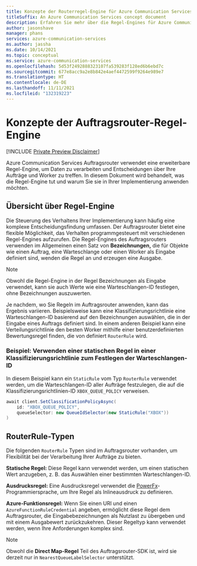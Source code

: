 ```yaml
---
title: Konzepte der Routerregel-Engine für Azure Communication Services
titleSuffix: An Azure Communication Services concept document
description: Erfahren Sie mehr über die Regel-Engines für Azure Communication Services Auftragsrouter.
author: jasonshave
manager: phans
services: azure-communication-services
ms.author: jassha
ms.date: 10/14/2021
ms.topic: conceptual
ms.service: azure-communication-services
ms.openlocfilehash: 5d53f2492888323107fa539283f128ed6b6ebd7c
ms.sourcegitcommit: 677e8acc9a2e8b842e4aef4472599f9264e989e7
ms.translationtype: HT
ms.contentlocale: de-DE
ms.lasthandoff: 11/11/2021
ms.locfileid: "132319223"
---
```

# <a name="job-router-rules-engine-concepts"></a>Konzepte der Auftragsrouter-Regel-Engine

[!INCLUDE [Private Preview Disclaimer](../../includes/private-preview-include-section.md)]

Azure Communication Services Auftragsrouter verwendet eine erweiterbare Regel-Engine, um Daten zu verarbeiten und Entscheidungen über Ihre Aufträge und Worker zu treffen. In diesem Dokument wird behandelt, was die Regel-Engine tut und warum Sie sie in Ihrer Implementierung anwenden möchten.

## <a name="rules-engine-overview"></a>Übersicht über Regel-Engine

Die Steuerung des Verhaltens Ihrer Implementierung kann häufig eine komplexe Entscheidungsfindung umfassen. Der Auftragsrouter bietet eine flexible Möglichkeit, das Verhalten programmgesteuert mit verschiedenen Regel-Engines aufzurufen. Die Regel-Engines des Auftragsrouters verwenden im Allgemeinen einen Satz von **Bezeichnungen,** die für Objekte wie einen Auftrag, eine Warteschlange oder einen Worker als Eingabe definiert sind, wenden die Regel an und erzeugen eine Ausgabe.

> [!NOTE]
> Obwohl die Regel-Engine in der Regel Bezeichnungen als Eingabe verwendet, kann sie auch Werte wie eine Warteschlangen-ID festlegen, ohne Bezeichnungen auszuwerten.

Je nachdem, wo Sie Regeln im Auftragsrouter anwenden, kann das Ergebnis variieren. Beispielsweise kann eine Klassifizierungsrichtlinie eine Warteschlangen-ID basierend auf den Bezeichnungen auswählen, die in der Eingabe eines Auftrags definiert sind. In einem anderen Beispiel kann eine Verteilungsrichtlinie den besten Worker mithilfe einer benutzerdefinierten Bewertungsregel finden, die von definiert `RouterRule` wird.

### <a name="example-use-a-static-rule-in-a-classification-policy-to-set-the-queue-id"></a>Beispiel: Verwenden einer statischen Regel in einer Klassifizierungsrichtlinie zum Festlegen der Warteschlangen-ID

In diesem Beispiel kann ein `StaticRule` vom Typ `RouterRule` verwendet werden, um die Warteschlangen-ID aller Aufträge festzulegen, die auf die Klassifizierungsrichtlinien-ID `XBOX_QUEUE_POLICY` verweisen.

```csharp
await client.SetClassificationPolicyAsync(
    id: "XBOX_QUEUE_POLICY",
    queueSelector: new QueueIdSelector(new StaticRule("XBOX"))
)
```
## <a name="routerrule-types"></a>RouterRule-Typen

Die folgenden `RouterRule` Typen sind im Auftragsrouter vorhanden, um Flexibilität bei der Verarbeitung Ihrer Aufträge zu bieten.

**Statische Regel:** Diese Regel kann verwendet werden, um einen statischen Wert anzugeben, z. B. das Auswählen einer bestimmten Warteschlangen-ID.

**Ausdrucksregel:** Eine Ausdrucksregel verwendet die [PowerFx](https://powerapps.microsoft.com/en-us/blog/what-is-microsoft-power-fx/)-Programmiersprache, um Ihre Regel als Inlineausdruck zu definieren.

**Azure-Funktionsregel:** Wenn Sie einen URI und einen `AzureFunctionRuleCredential` angeben, ermöglicht diese Regel dem Auftragsrouter, die Eingabebezeichnungen als Nutzlast zu übergeben und mit einem Ausgabewert zurückzukehren. Dieser Regeltyp kann verwendet werden, wenn Ihre Anforderungen komplex sind.

> [!NOTE]
> Obwohl die **Direct Map-Regel** Teil des Auftragsrouter-SDK ist, wird sie derzeit nur in `NearestQueueLabelSelector` unterstützt.
